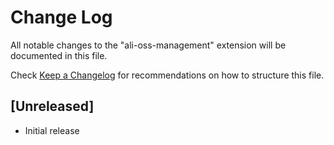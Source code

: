 # Change Log

All notable changes to the "ali-oss-management" extension will be documented in this file.

Check [Keep a Changelog](http://keepachangelog.com/) for recommendations on how to structure this file.

## [Unreleased]

- Initial release